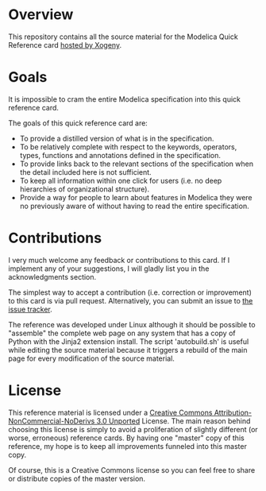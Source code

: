 Overview
========

This repository contains all the source material for the Modelica
Quick Reference card [hosted by Xogeny](http://modref.xogeny.com).

Goals
=====

It is impossible to cram the entire Modelica specification
into this quick reference card.

The goals of this quick reference card are:

  * To provide a distilled version of what is in the specification.
  * To be relatively complete with respect to the keywords, operators,
    types, functions and annotations defined in the specification.
  * To provide links back to the relevant sections of the
    specification when the detail included here is not sufficient.
  * To keep all information within one click for users (i.e. no deep
    hierarchies of organizational structure).
  * Provide a way for people to learn about features in Modelica they
    were no previously aware of without having to read the entire
    specification.

Contributions
=============

I very much welcome any feedback or contributions to this card.  If I
implement any of your suggestions, I will gladly list you in the
acknowledgments section.

The simplest way to accept a contribution (i.e. correction or
improvement) to this card is via pull request.  Alternatively, you can
submit an issue to [the issue
tracker](http://github.com/xogeny/ModelicaWebRef).

The reference was developed under Linux although it should be possible
to "assemble" the complete web page on any system that has a copy of
Python with the Jinja2 extension install.  The script 'autobuild.sh' is
useful while editing the source material because it triggers a rebuild
of the main page for every modification of the source material. 

License
=======

This reference material is licensed under a [Creative Commons
Attribution-NonCommercial-NoDerivs 3.0
Unported](http://creativecommons.org/licenses/by-nc-nd/3.0/deed.en_US)
License.  The main reason behind choosing this license is simply to
avoid a proliferation of slightly different (or worse, erroneous)
reference cards.  By having one "master" copy of this reference, my
hope is to keep all improvements funneled into this master copy.

Of course, this is a Creative Commons license so you can feel free to
share or distribute copies of the master version.
